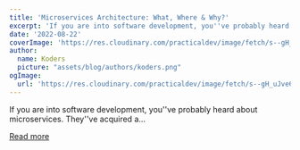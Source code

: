 ```yaml
---
title: 'Microservices Architecture: What, Where & Why?'
excerpt: 'If you are into software development, you''ve probably heard about microservices. They''ve acquired a...'
date: '2022-08-22'
coverImage: 'https://res.cloudinary.com/practicaldev/image/fetch/s--gH_uJve6--/c_imagga_scale,f_auto,fl_progressive,h_420,q_auto,w_1000/https://dev-to-uploads.s3.amazonaws.com/uploads/articles/r09f613131dna6svua6o.png'
author:
  name: Koders
  picture: "assets/blog/authors/koders.png"
ogImage:
  url: 'https://res.cloudinary.com/practicaldev/image/fetch/s--gH_uJve6--/c_imagga_scale,f_auto,fl_progressive,h_420,q_auto,w_1000/https://dev-to-uploads.s3.amazonaws.com/uploads/articles/r09f613131dna6svua6o.png'
---
```


If you are into software development, you''ve probably heard about microservices. They''ve acquired a...

[Read more](https://dev.to/anubhavitis/microservices-architecture-what-where-why-106g)
